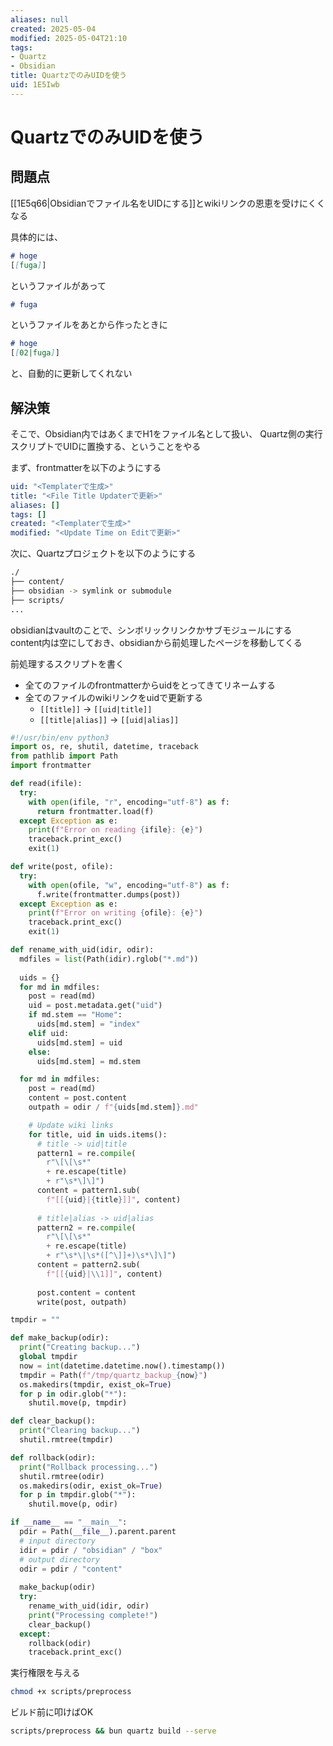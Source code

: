 ```yaml
---
aliases: null
created: 2025-05-04
modified: 2025-05-04T21:10
tags:
- Quartz
- Obsidian
title: QuartzでのみUIDを使う
uid: 1E5Iwb
---
```


# QuartzでのみUIDを使う

## 問題点

[[1E5q66|Obsidianでファイル名をUIDにする]]とwikiリンクの恩恵を受けにくくなる

具体的には、

```md title="01.md"
# hoge
[[fuga]]
```

というファイルがあって

```md title="02.md"
# fuga
```

というファイルをあとから作ったときに

```md title="01.md"
# hoge
[[02|fuga]]
```

と、自動的に更新してくれない

## 解決策

そこで、Obsidian内ではあくまでH1をファイル名として扱い、
Quartz側の実行スクリプトでUIDに置換する、ということをやる

まず、frontmatterを以下のようにする

```yaml title="frontmatter"
uid: "<Templaterで生成>"
title: "<File Title Updaterで更新>"
aliases: []
tags: []
created: "<Templaterで生成>"
modified: "<Update Time on Editで更新>"
```

次に、Quartzプロジェクトを以下のようにする

```zsh title="tree"
./
├── content/
├── obsidian -> symlink or submodule
├── scripts/
...
```

obsidianはvaultのことで、シンボリックリンクかサブモジュールにする
content内は空にしておき、obsidianから前処理したページを移動してくる

前処理するスクリプトを書く
- 全てのファイルのfrontmatterからuidをとってきてリネームする
- 全てのファイルのwikiリンクをuidで更新する
    - `[[title]]`      -> `[[uid|title]]`
    - `[[title|alias]]` -> `[[uid|alias]]`


```python title="scripts/preprocess"
#!/usr/bin/env python3
import os, re, shutil, datetime, traceback
from pathlib import Path
import frontmatter

def read(ifile):
  try:
    with open(ifile, "r", encoding="utf-8") as f:
      return frontmatter.load(f)
  except Exception as e:
    print(f"Error on reading {ifile}: {e}")
    traceback.print_exc()
    exit(1)

def write(post, ofile):
  try:
    with open(ofile, "w", encoding="utf-8") as f:
      f.write(frontmatter.dumps(post))
  except Exception as e:
    print(f"Error on writing {ofile}: {e}")
    traceback.print_exc()
    exit(1)

def rename_with_uid(idir, odir):
  mdfiles = list(Path(idir).rglob("*.md"))
  
  uids = {}
  for md in mdfiles:
    post = read(md)
    uid = post.metadata.get("uid")
    if md.stem == "Home":
      uids[md.stem] = "index"
    elif uid:
      uids[md.stem] = uid
    else:
      uids[md.stem] = md.stem

  for md in mdfiles:
    post = read(md)
    content = post.content
    outpath = odir / f"{uids[md.stem]}.md"

    # Update wiki links
    for title, uid in uids.items():
      # title -> uid|title
      pattern1 = re.compile(
        r"\[\[\s*"
        + re.escape(title)
        + r"\s*\]\]")
      content = pattern1.sub(
        f"[[{uid}|{title}]]", content)
      
      # title|alias -> uid|alias
      pattern2 = re.compile(
        r"\[\[\s*"
        + re.escape(title)
        + r"\s*\|\s*([^\]]+)\s*\]\]")
      content = pattern2.sub(
        f"[[{uid}|\\1]]", content)
      
      post.content = content
      write(post, outpath)

tmpdir = ""

def make_backup(odir):
  print("Creating backup...")
  global tmpdir
  now = int(datetime.datetime.now().timestamp())
  tmpdir = Path(f"/tmp/quartz_backup_{now}")
  os.makedirs(tmpdir, exist_ok=True)
  for p in odir.glob("*"):
    shutil.move(p, tmpdir)

def clear_backup():
  print("Clearing backup...")
  shutil.rmtree(tmpdir)

def rollback(odir):
  print("Rollback processing...")
  shutil.rmtree(odir)
  os.makedirs(odir, exist_ok=True)
  for p in tmpdir.glob("*"):
    shutil.move(p, odir)

if __name__ == "__main__":
  pdir = Path(__file__).parent.parent
  # input directory
  idir = pdir / "obsidian" / "box"
  # output directory
  odir = pdir / "content"
  
  make_backup(odir)
  try:
    rename_with_uid(idir, odir)
    print("Processing complete!")
    clear_backup()
  except:
    rollback(odir)
    traceback.print_exc()
```

実行権限を与える

```zsh title="zsh"
chmod +x scripts/preprocess
```

ビルド前に叩けばOK

```zsh title="zsh"
scripts/preprocess && bun quartz build --serve
```